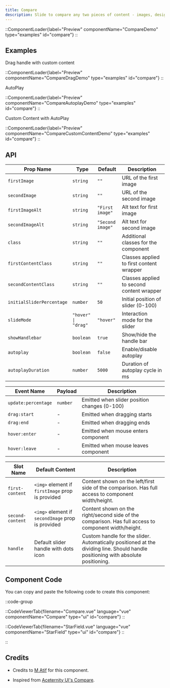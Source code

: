 ```yaml
---
title: Compare
description: Slide to compare any two pieces of content - images, designs, code, or custom elements
---
```


::ComponentLoader{label="Preview" componentName="CompareDemo" type="examples" id="compare"}
::

## Examples

Drag handle with custom content

::ComponentLoader{label="Preview" componentName="CompareDragDemo" type="examples" id="compare"}
::

AutoPlay

::ComponentLoader{label="Preview" componentName="CompareAutoplayDemo" type="examples" id="compare"}
::

Custom Content with AutoPlay

::ComponentLoader{label="Preview" componentName="CompareCustomContentDemo" type="examples" id="compare"}
::

## API

| Prop Name                 | Type                | Default          | Description                               |
| ------------------------- | ------------------- | ---------------- | ----------------------------------------- |
| `firstImage`              | `string`            | `""`             | URL of the first image                    |
| `secondImage`             | `string`            | `""`             | URL of the second image                   |
| `firstImageAlt`           | `string`            | `"First image"`  | Alt text for first image                  |
| `secondImageAlt`          | `string`            | `"Second image"` | Alt text for second image                 |
| `class`                   | `string`            | `""`             | Additional classes for the component      |
| `firstContentClass`       | `string`            | `""`             | Classes applied to first content wrapper  |
| `secondContentClass`      | `string`            | `""`             | Classes applied to second content wrapper |
| `initialSliderPercentage` | `number`            | `50`             | Initial position of slider (0-100)        |
| `slideMode`               | `"hover" \| "drag"` | `"hover"`        | Interaction mode for the slider           |
| `showHandlebar`           | `boolean`           | `true`           | Show/hide the handle bar                  |
| `autoplay`                | `boolean`           | `false`          | Enable/disable autoplay                   |
| `autoplayDuration`        | `number`            | `5000`           | Duration of autoplay cycle in ms          |

| Event Name          | Payload  | Description                                  |
| ------------------- | -------- | -------------------------------------------- |
| `update:percentage` | `number` | Emitted when slider position changes (0-100) |
| `drag:start`        | -        | Emitted when dragging starts                 |
| `drag:end`          | -        | Emitted when dragging ends                   |
| `hover:enter`       | -        | Emitted when mouse enters component          |
| `hover:leave`       | -        | Emitted when mouse leaves component          |

| Slot Name        | Default Content                                   | Description                                                                                                                       |
| ---------------- | ------------------------------------------------- | --------------------------------------------------------------------------------------------------------------------------------- |
| `first-content`  | `<img>` element if `firstImage` prop is provided  | Content shown on the left/first side of the comparison. Has full access to component width/height.                                |
| `second-content` | `<img>` element if `secondImage` prop is provided | Content shown on the right/second side of the comparison. Has full access to component width/height.                              |
| `handle`         | Default slider handle with dots icon              | Custom handle for the slider. Automatically positioned at the dividing line. Should handle positioning with absolute positioning. |

## Component Code

You can copy and paste the following code to create this component:

::code-group

::CodeViewerTab{filename="Compare.vue" language="vue" componentName="Compare" type="ui" id="compare"}
::

::CodeViewerTab{filename="StarField.vue" language="vue" componentName="StarField" type="ui" id="compare"}
::

::

## Credits

- Credits to [M Atif](https://github.com/atif0075) for this component.

- Inspired from [Aceternity UI's Compare](https://ui.aceternity.com/components/compare).
